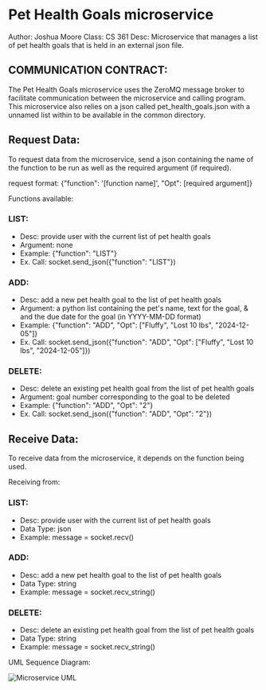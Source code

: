 # Pet Health Goals microservice

Author: Joshua Moore
Class:  CS 361
Desc:   Microservice that manages a list of pet health goals that is held in an external json file.

## COMMUNICATION CONTRACT:

The Pet Health Goals microservice uses the ZeroMQ message broker to facilitate communication between the microservice and calling program.  This microservice also relies on a json called pet_health_goals.json with a unnamed list within to be available in the common directory.

## Request Data:
To request data from the microservice, send a json containing the name of the function to be run as well as the required argument (if required).

request format: {"function": '[function name]', "Opt": [required argument]}

Functions available:

### LIST: 
- Desc:      provide user with the current list of pet health goals
- Argument:  none
- Example:   {"function": "LIST"}
- Ex. Call:  socket.send_json({"function": "LIST"})

### ADD: 
- Desc:      add a new pet health goal to the list of pet health goals
- Argument:  a python list containing the pet's name, text for the goal, & and the due date for the goal (in YYYY-MM-DD format)
- Example:   {"function": "ADD", "Opt": ["Fluffy", "Lost 10 lbs", "2024-12-05"]}
- Ex. Call:  socket.send_json({"function": "ADD", "Opt": ["Fluffy", "Lost 10 lbs", "2024-12-05"]})

### DELETE: 
- Desc:      delete an existing pet health goal from the list of pet health goals
- Argument:  goal number corresponding to the goal to be deleted
- Example:   {"function": "ADD", "Opt": "2"}
- Ex. Call:  socket.send_json({"function": "ADD", "Opt": "2"})


## Receive Data:
To receive data from the microservice, it depends on the function being used.

Receiving from:

### LIST: 
- Desc:      provide user with the current list of pet health goals
- Data Type: json
- Example:   message = socket.recv()

### ADD: 
- Desc:      add a new pet health goal to the list of pet health goals
- Data Type: string
- Example:   message = socket.recv_string()

### DELETE: 
- Desc:      delete an existing pet health goal from the list of pet health goals
- Data Type: string
- Example:   message = socket.recv_string()

UML Sequence Diagram:

![Microservice UML](https://github.com/user-attachments/assets/f41a2371-7b63-4646-8fe0-ef06cd10a529)
